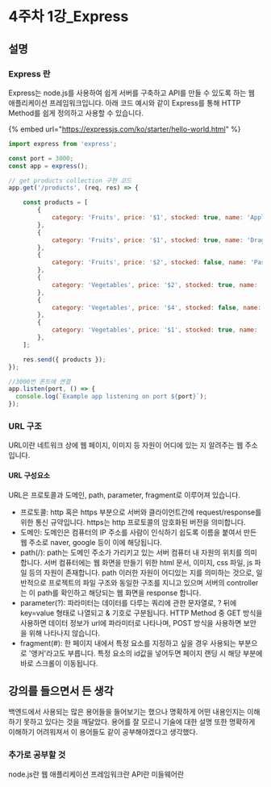 # 4주차 1강\_Express

## 설명

### Express 란

Express는 node.js를 사용하여 쉽게 서버를 구축하고 API를 만들 수 있도록 하는 웹 애플리케이션 프레임워크입니다. 아래 코드 예시와 같이 Express를 통해 HTTP Method를 쉽게 정의하고 사용할 수 있습니다.

{% embed url="https://expressjs.com/ko/starter/hello-world.html" %}

```javascript
import express from 'express';

const port = 3000;
const app = express();

// get products collection 구현 코드
app.get('/products', (req, res) => {

    const products = [
        {
            category: 'Fruits', price: '$1', stocked: true, name: 'Apple',
        },
        {
            category: 'Fruits', price: '$1', stocked: true, name: 'Dragonfruit',
        },
        {
            category: 'Fruits', price: '$2', stocked: false, name: 'Passionfruit',
        },
        {
            category: 'Vegetables', price: '$2', stocked: true, name: 'Spinach',
        },
        {
            category: 'Vegetables', price: '$4', stocked: false, name: 'Pumpkin',
        },
        {
            category: 'Vegetables', price: '$1', stocked: true, name: 'Peas',
        },
    ];

    res.send({ products });
});

//3000번 폰트에 연결
app.listen(port, () => {
  console.log(`Example app listening on port ${port}`);
});
```

### URL 구조

URL이란 네트워크 상에 웹 페이지, 이미지 등 자원이 어디에 있는 지 알려주는 웹 주소입니다.

#### URL 구성요소

URL은 프로토콜과 도메인, path, parameter, fragment로 이루어져 있습니다.

* 프로토콜: http 혹은 https 부분으로 서버와 클라이언트간에 request/response를 위한 통신 규약입니다. https는 http 프로토콜의 암호화된 버전을 의미합니다.
* 도메인: 도메인은 컴퓨터의 IP 주소를 사람이 인식하기 쉽도록 이름을 붙여서 만든 웹 주소로 naver, google 등이 이에 해당됩니다.
* path(/): path는 도메인 주소가 가리키고 있는 서버 컴퓨터 내 자원의 위치를 의미합니다. 서버 컴퓨터에는 웹 화면을 만들기 위한 html 문서, 이미지, css 파일, js 파일 등의 자원이 존재합니다. path 이러한 자원이 어디있는 지를 의미하는 것으로, 일반적으로 프로젝트의 파일 구조와 동일한 구조를 지니고 있으며 서버의 controller는 이 path를 확인하고 해당되는 웹 화면을 response 합니다.
* parameter(?): 파라미터는 데이터를 다루는 쿼리에 관한 문자열로, ? 뒤에 key=value 형태로 나열되고 & 기호로 구분됩니다. HTTP Method 중 GET 방식을 사용하면 데이터 정보가 url에 파라미터로 나타나며, POST 방식을 사용하면 보안을 위해 나타나지 않습니다.
* fragment(#): 한 페이지 내에서 특정 요소를 지정하고 싶을 경우 사용되는 부분으로 '앵커'라고도 부릅니다. 특정 요소의 id값을 넣어두면 페이지 랜딩 시 해당 부분에 바로 스크롤이 이동됩니다.

## 강의를 들으면서 든 생각

백엔드에서 사용되는 많은 용어들을 들어보기는 했으나 명확하게 어떤 내용인지는 이해하기 못하고 있다는 것을 깨달았다. 용어를 잘 모르니 기술에 대한 설명 또한 명확하게 이해하기 어려워져서 이 용어들도 같이 공부해야겠다고 생각했다.

### 추가로 공부할 것

node.js란 웹 애플리케이션 프레임워크란 API란 미들웨어란
